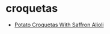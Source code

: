 # croquetas

 * [Potato Croquetas With Saffron Alioli](index/p/potato-croquetas-with-saffron-alioli-230736.json)
